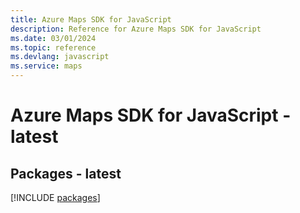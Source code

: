 ```yaml
---
title: Azure Maps SDK for JavaScript
description: Reference for Azure Maps SDK for JavaScript
ms.date: 03/01/2024
ms.topic: reference
ms.devlang: javascript
ms.service: maps
---
```

# Azure Maps SDK for JavaScript - latest
## Packages - latest
[!INCLUDE [packages](maps-index.md)]
